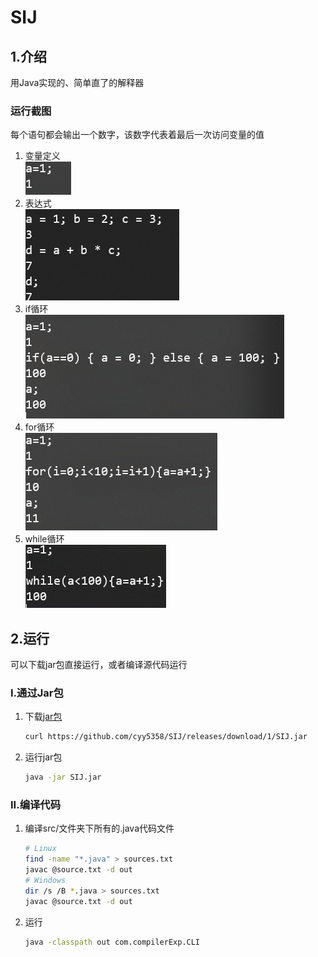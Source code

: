 # SIJ
## 1.介绍
用Java实现的、简单直了的解释器
### 运行截图
每个语句都会输出一个数字，该数字代表着最后一次访问变量的值
1. 变量定义  
![变量定义](docs/images/varDef.png)
2. 表达式  
![表达式](docs/images/expression.png)
3. if循环  
![if](docs/images/ifelse.png)
4. for循环  
![for](docs/images/for.png)
5. while循环  
![while](docs/images/while.png)
## 2.运行
可以下载jar包直接运行，或者编译源代码运行
### I.通过Jar包 
1. 下载[jar包](https://github.com/cyy5358/SIJ/releases/download/1/SIJ.jar)
    ```bash
    curl https://github.com/cyy5358/SIJ/releases/download/1/SIJ.jar
    ```
2. 运行jar包
    ```bash
    java -jar SIJ.jar
    ```
### II.编译代码
1. 编译src/文件夹下所有的.java代码文件
    ```bash
    # Linux
    find -name "*.java" > sources.txt
    javac @source.txt -d out
    # Windows
    dir /s /B *.java > sources.txt
    javac @source.txt -d out
    ```
2. 运行
    ```bash
    java -classpath out com.compilerExp.CLI
    ```
